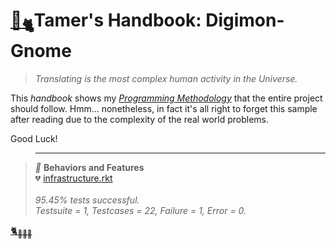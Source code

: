 # [🏡<sub>🐈</sub>](http://digignome.gyoudmon.org)Tamer's Handbook: Digimon-Gnome

> _Translating is the most complex human activity in the Universe._

This _handbook_ shows my _[Programming
Methodology](https://github.com/digital-world/DigiGnome)_ that the
entire project should follow. Hmm... nonetheless, in fact it's all right
to forget this sample after reading due to the complexity of the real
world problems.

Good Luck!

> ---

> _📖_ **Behaviors and
> Features**<br>💔 [infrastructure.rkt](http://digignome.gyoudmon.org/infrastructure.rkt)<br> <br>_95.45%
> tests successful._<br>_Testsuite = 1, Testcases = 22, Failure = 1, Error
> = 0._

[🐈<sub>🐾🐾🐾</sub>](http://digignome.gyoudmon.org)
